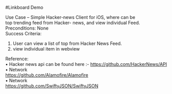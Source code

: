 #Linkboard Demo

Use	Case	– Simple	Hacker-news	Client	for	iOS,	where	can	be <br>	top	trending	feed	from	Hacker- news,	and	view	individual	Feed. <br>
Preconditions:	None <br>
Success	Criteria:	
1.	User	can	view	a	list	of	top	from	Hacker	News	Feed.	
2.	view	individual item	in	webview	

Reference: <br>
• Hacker	news	api	can	be	found	here	:-
https://github.com/HackerNews/API	
• Network	
https://github.com/Alamofire/Alamofire <br>
• Network	
https://github.com/SwiftyJSON/SwiftyJSON

